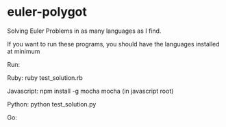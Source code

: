 euler-polygot
=============

Solving Euler Problems in as many languages as I find.

If you want to run these programs, you should have the languages installed at minimum

Run: 
  
  Ruby:
    ruby test_solution.rb

  Javascript:
    npm install -g mocha
    mocha (in javascript root)

  Python:
    python test_solution.py

  Go:
